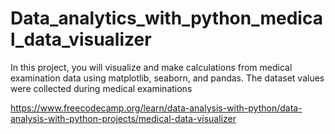 # Data_analytics_with_python_medical_data_visualizer

In this project, you will visualize and make calculations from medical examination data using matplotlib, seaborn, and pandas. 
The dataset values were collected during medical examinations

https://www.freecodecamp.org/learn/data-analysis-with-python/data-analysis-with-python-projects/medical-data-visualizer
